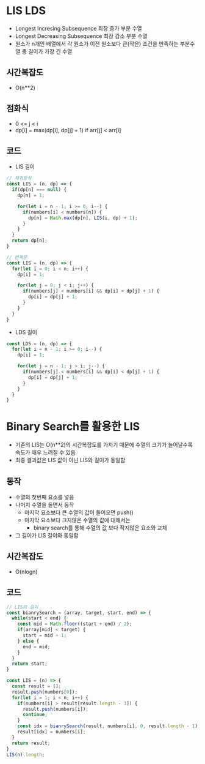# LIS LDS
- Longest Incresing Subsequence 최장 증가 부분 수열
- Longest Decreasing Subsequence 최장 감소 부분 수열
- 원소가 n개인 배열에서 각 원소가 이전 원소보다 큰(작은) 조건을 만족하는 부분수열 중 길이가 가장 긴 수열
## 시간복잡도
- O(n**2)
## 점화식
- 0 <= j < i
- dp[i] = max(dp[i], dp[j] + 1) if arr[j] < arr[i]
## 코드
- LIS 길이
```js
// 재귀방식
const LIS = (n, dp) => { 
  if(dp[n] === null) {
    dp[n] = 1;

    for(let i = n - 1; i >= 0; i--) {
      if(numbers[i] < numbers[n]) {
        dp[n] = Math.max(dp[n], LIS(i, dp) + 1);
      }
    }
  }
  return dp[n];
}
```
```js
// 반복문
const LIS = (n, dp) => {
  for(let i = 0; i < n; i++) {
    dp[i] = 1;

    for(let j = 0; j < i; j++) {
      if(numbers[j] < numbers[i] && dp[i] < dp[j] + 1) {
        dp[i] = dp[j] + 1;
      }
    }
  }
}
```
- LDS 길이
```js
const LDS = (n, dp) => {
  for(let i = n - 1; i >= 0; i--) {
    dp[i] = 1;

    for(let j = n - 1; j > i; j--) {
      if(numbers[j] < numbers[i] && dp[i] < dp[j] + 1) {
        dp[i] = dp[j] + 1;
      }
    }
  }
}
```
# Binary Search를 활용한 LIS
- 기존의 LIS는 O(n**2)의 시간복잡도를 가지기 때문에 수열의 크기가 늘어날수록 속도가 매우 느려질 수 있음
- 최종 결과값은 LIS 값이 아닌 LIS와 길이가 동일함
## 동작
- 수열의 첫번째 요소를 넣음
- 나머지 수열을 돌면서 동작
  - 마지막 요소보다 큰 수열의 값이 들어오면 push()
  - 마지막 요소보다 크지않은 수열의 값에 대해서는
    - binary search를 통해 수열의 값 보다 작지않은 요소와 교체
- 그 길이가 LIS 길이와 동일함
## 시간복잡도
- O(nlogn)
## 코드
```js
// LIS의 길이
const bianrySearch = (array, target, start, end) => {
  while(start < end) {
    const mid = Math.floor((start + end) / 2);
    if(array[mid] < target) {
      start = mid + 1;
    } else {
      end = mid;
    }
  }
  return start;
}

const LIS = (n) => {
  const result = [];
  result.push(numbers[0]);
  for(let i = 1; i < n; i++) {
    if(numbers[i] > result[result.length - 1]) {
      result.push(numbers[i]);
      continue;
    }
    const idx = bianrySearch(result, numbers[i], 0, result.length - 1);
    result[idx] = numbers[i];
  }
  return result;
}
LIS(n).length;
```